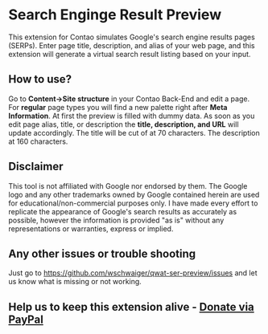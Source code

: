 # Search Enginge Result Preview
This extension for Contao simulates Google's search engine results pages (SERPs). Enter page title, description, and alias of your web page, and this extension will generate a virtual search result listing based on your input.

## How to use?
Go to **Content->Site structure** in your Contao Back-End and edit a page. For **regular** page types you will find a new palette right after **Meta Information**. At first the preview is filled with dummy data. As soon as you edit page alias, title, or description the **title, description, and URL** will update accordingly. The title will be cut of at 70 characters. The description at 160 characters.

## Disclaimer
This tool is not affiliated with Google nor endorsed by them. The Google logo and any other trademarks owned by Google contained herein are used for educational/non-commercial purposes only. I have made every effort to replicate the appearance of Google's search results as accurately as possible, however the information is provided "as is" without any representations or warranties, express or implied.

## Any other issues or trouble shooting
Just go to https://github.com/wschwaiger/qwat-ser-preview/issues and let us know what is missing or not working.

## Help us to keep this extension alive - [Donate via PayPal](https://www.paypal.me/wschwaiger)
